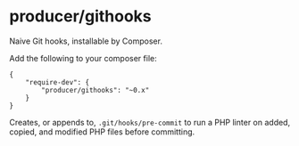 # producer/githooks

Naive Git hooks, installable by Composer.

Add the following to your composer file:

```
{
    "require-dev": {
        "producer/githooks": "~0.x"
    }
}
```

Creates, or appends to, `.git/hooks/pre-commit` to run a PHP linter on
added, copied, and modified PHP files before committing.
